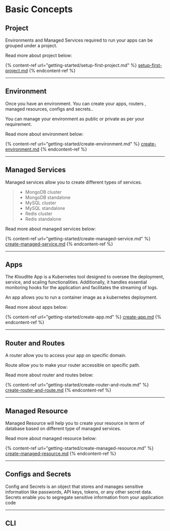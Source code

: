 # Basic Concepts

## Project

Environments and Managed Services required to run your apps can be grouped under a project.

Read more about project below:

{% content-ref url="getting-started/setup-first-project.md" %}
[setup-first-project.md](getting-started/setup-first-project.md)
{% endcontent-ref %}

***



## Environment

Once you have an environment.  You can create your apps,  routers ,  managed resources, configs and secrets..

You can manage your environment as public or private as per your requirement.

Read more about environment below:

{% content-ref url="getting-started/create-environment.md" %}
[create-environment.md](getting-started/create-environment.md)
{% endcontent-ref %}

***



## Managed Services

Managed services allow you to create different types of services.

> * MongoDB cluster
> * MongoDB standalone
> * MySQL cluster
> * MySQL standalone
> * Redis cluster
> * Redis standalone

Read more about managed services below:

{% content-ref url="getting-started/create-managed-service.md" %}
[create-managed-service.md](getting-started/create-managed-service.md)
{% endcontent-ref %}

***



## Apps

The Kloudlite App is a Kubernetes tool designed to oversee the deployment, service, and scaling functionalities. Additionally, it handles essential monitoring hooks for the application and facilitates the streaming of logs.

An app allows you to run a container image as a kubernetes deployment.

Read more about apps below:

{% content-ref url="getting-started/create-app.md" %}
[create-app.md](getting-started/create-app.md)
{% endcontent-ref %}

***



## Router and Routes

A router allow you to access your app on specific domain.

Route allow you to make your router accessible on specific path.

Read more about router and routes below:

{% content-ref url="getting-started/create-router-and-route.md" %}
[create-router-and-route.md](getting-started/create-router-and-route.md)
{% endcontent-ref %}

***



## Managed Resource

Managed Resource will help you to create your resource in term of database based on different type of managed services.

Read more about managed resource below:

{% content-ref url="getting-started/create-managed-resource.md" %}
[create-managed-resource.md](getting-started/create-managed-resource.md)
{% endcontent-ref %}

***



## Configs and Secrets

Config and Secrets is an object that stores and manages sensitive information like passwords, API keys, tokens, or any other secret data. Secrets enable you to segregate sensitive information from your application code

***



## CLI

